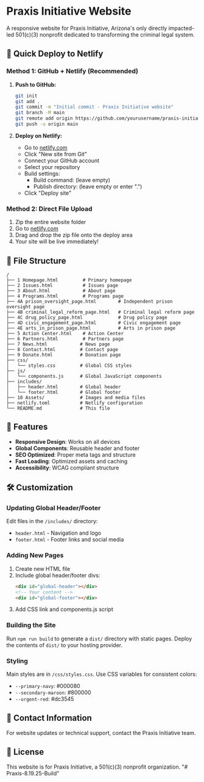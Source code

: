 # Praxis Initiative Website

A responsive website for Praxis Initiative, Arizona's only directly impacted-led 501(c)(3) nonprofit dedicated to transforming the criminal legal system.

## 🚀 Quick Deploy to Netlify

### Method 1: GitHub + Netlify (Recommended)

1. **Push to GitHub:**
   ```bash
   git init
   git add .
   git commit -m "Initial commit - Praxis Initiative website"
   git branch -M main
   git remote add origin https://github.com/yourusername/praxis-initiative-website.git
   git push -u origin main
   ```

2. **Deploy on Netlify:**
   - Go to [netlify.com](https://netlify.com)
   - Click "New site from Git"
   - Connect your GitHub account
   - Select your repository
   - Build settings:
     - Build command: (leave empty)
     - Publish directory: (leave empty or enter ".")
   - Click "Deploy site"

### Method 2: Direct File Upload

1. Zip the entire website folder
2. Go to [netlify.com](https://netlify.com)
3. Drag and drop the zip file onto the deploy area
4. Your site will be live immediately!

## 📁 File Structure

```
/
├── 1 Homepage.html         # Primary homepage
├── 2 Issues.html           # Issues page  
├── 3 About.html            # About page
├── 4 Programs.html         # Programs page
├── 4A prison_oversight_page.html        # Independent prison oversight page
├── 4B criminal_legal_reform_page.html   # Criminal legal reform page
├── 4C drug_policy_page.html             # Drug policy page
├── 4D civic_engagement_page.html        # Civic engagement page
├── 4E arts_in_prison_page.html          # Arts in prison page
├── 5 Action Center.html    # Action Center
├── 6 Partners.html         # Partners page
├── 7 News.html            # News page
├── 8 Contact.html         # Contact page
├── 9 Donate.html          # Donation page
├── css/
│   └── styles.css         # Global CSS styles
├── js/
│   └── components.js      # Global JavaScript components
├── includes/
│   ├── header.html        # Global header
│   └── footer.html        # Global footer
├── 10 Assets/             # Images and media files
├── netlify.toml           # Netlify configuration
└── README.md              # This file
```

## 🔧 Features

- **Responsive Design**: Works on all devices
- **Global Components**: Reusable header and footer
- **SEO Optimized**: Proper meta tags and structure
- **Fast Loading**: Optimized assets and caching
- **Accessibility**: WCAG compliant structure

## 🛠️ Customization

### Updating Global Header/Footer
Edit files in the `/includes/` directory:
- `header.html` - Navigation and logo
- `footer.html` - Footer links and social media

### Adding New Pages
1. Create new HTML file
2. Include global header/footer divs:
   ```html
   <div id="global-header"></div>
   <!-- Your content -->
   <div id="global-footer"></div>
   ```
3. Add CSS link and components.js script

### Building the Site
Run `npm run build` to generate a `dist/` directory with static pages.
Deploy the contents of `dist/` to your hosting provider.

### Styling
Main styles are in `/css/styles.css`. Use CSS variables for consistent colors:
- `--primary-navy`: #000080
- `--secondary-maroon`: #800000
- `--urgent-red`: #dc3545

## 📧 Contact Information

For website updates or technical support, contact the Praxis Initiative team.

## 📄 License

This website is for Praxis Initiative, a 501(c)(3) nonprofit organization.
"# Praxis-8.19.25-Build" 
